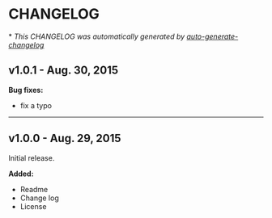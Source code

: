 # CHANGELOG

\* *This CHANGELOG was automatically generated by [auto-generate-changelog](https://github.com/BobAnkh/auto-generate-changelog)*


## v1.0.1 - Aug. 30, 2015

**Bug fixes:**
- fix a typo

---

## v1.0.0 - Aug. 29, 2015

Initial release.

**Added:**
- Readme
- Change log
- License
